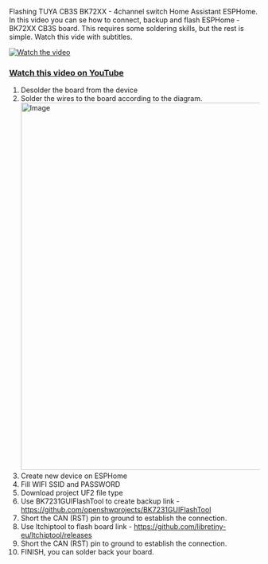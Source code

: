 Flashing TUYA CB3S BK72XX - 4channel switch Home Assistant ESPHome. 
In this video you can se how to connect,  backup and flash ESPHome  - BK72XX CB3S board.
This requires some soldering skills, but the rest is simple.
Watch this vide with subtitles.

[![Watch the video](https://img.youtube.com/vi/8wT5jUDrLpM/maxresdefault.jpg)](https://youtu.be/8wT5jUDrLpM)

### [Watch this video on YouTube](https://youtu.be/8wT5jUDrLpM)

1. Desolder the board from the device
2. Solder the wires to the board according to the diagram. <img width="1737" height="739" alt="Image" src="https://github.com/user-attachments/assets/f7b3a4a4-0990-420b-81c0-17339b1830a8" />
3. Create new device on ESPHome
4. Fill WIFI SSID and PASSWORD
5. Download project UF2 file type
6. Use BK7231GUIFlashTool to create backup link - https://github.com/openshwprojects/BK7231GUIFlashTool
7. Short the CAN (RST) pin to ground to establish the connection.
8. Use ltchiptool to flash board link - https://github.com/libretiny-eu/ltchiptool/releases
9. Short the CAN (RST) pin to ground to establish the connection.
10. FINISH, you can solder back your board. 
